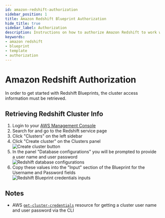 ```yaml
---
id: amazon-redshift-authorization
sidebar_position: 1
title: Amazon Redshift Blueprint Authorization
hide_title: true
sidebar_label: Authorization
description: Instructions on how to authorize Amazon Redshift to work with Shipyard's low-code Amazon Redshift templates.
keywords:
- amazon redshift
- blueprint
- template
- authorization
---
```


# Amazon Redshift Authorization
In order to get started with Redshift Blueprints, the cluster access information must be retrieved.

## Retrieving Redshift Cluster Info

1. Login to your [AWS Management Console](https://aws.amazon.com/console/)  
2. Search for and go to the Redshift service page  
3. Click "Clusters" on the left sidebar  
4. Click "Create cluster" on the Clusters panel  
	![Create cluster button](https://cdn.sanity.io/images/2xyydva6/production/53604eae1ecda122a45fbfbabb5017250890e08a-507x183.png?w=450) 
5. In the panel "Database configurations" you will be prompted to provide a user name and user password  
	![Redshift database configurations](https://cdn.sanity.io/images/2xyydva6/production/33e11024b41db691c0c49e210569b92fcb87b6ec-817x384.png?w=450)
6. Copy these values into the "Input" section of the Blueprint for the Username and Password fields  
	![Redshift Blueprint credentials inputs](https://cdn.sanity.io/images/2xyydva6/production/377d795e484b72295338c435de93525060a8d2ac-448x178.png?w=450)

## Notes

- AWS [`get-cluster-credentials`](https://docs.aws.amazon.com/cli/latest/reference/redshift/get-cluster-credentials.html) resource for getting a cluster user name and user password via the CLI
